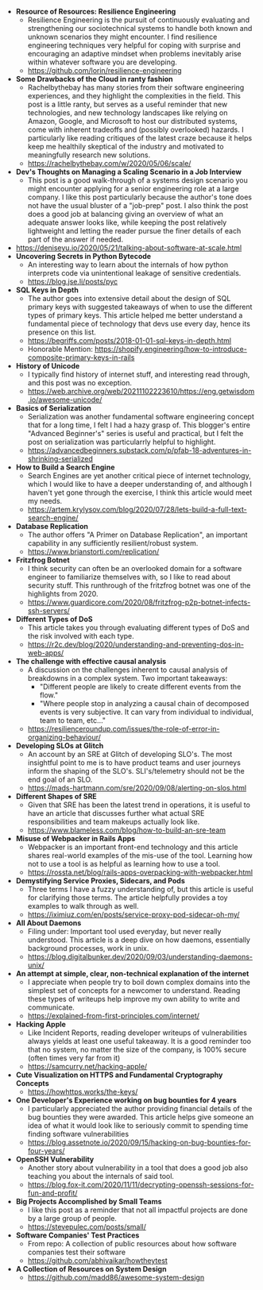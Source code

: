 - **Resource of Resources: Resilience Engineering**
  - Resilience Engineering is the pursuit of continuously evaluating and strengthening our sociotechnical systems to handle both known and unknown scenarios they might encounter. I find resilience engineering techniques very helpful for coping with surprise and encouraging an adaptive mindset when problems inevitably arise within whatever software you are developing.
  - https://github.com/lorin/resilience-engineering
- **Some Drawbacks of the Cloud in ranty fashion**
  - Rachelbythebay has many stories from their software engineering experiences, and they highlight the complexities in the field. This post is a little ranty, but serves as a useful reminder that new technologies, and new technology landscapes like relying on Amazon, Google, and Microsoft to host our distributed systems, come with inherent tradeoffs and (possibly overlooked) hazards. I particularly like reading critiques of the latest craze because it helps keep me healthily skeptical of the industry and motivated to meaningfully research new solutions.
  - https://rachelbythebay.com/w/2020/05/06/scale/
- **Dev's Thoughts on Managing a Scaling Scenario in a Job Interview**
  - This post is a good walk-through of a systems design scenario you might encounter applying for a senior engineering role at a large company. I like this post particularly because the author's tone does not have the usual bluster of a "job-prep" post. I also think the post does a good job at balancing giving an overview of what an adequate answer looks like, while keeping the post relatively lightweight and letting the reader pursue the finer details of each part of the answer if needed.
- https://deniseyu.io/2020/05/21/talking-about-software-at-scale.html
- **Uncovering Secrets in Python Bytecode**
  - An interesting way to learn about the internals of how python interprets code via unintentional leakage of sensitive credentials.
  - https://blog.jse.li/posts/pyc
- **SQL Keys in Depth**
  - The author goes into extensive detail about the design of SQL primary keys with suggested takeaways of when to use the different types of primary keys. This article helped me better understand a fundamental piece of technology that devs use every day, hence its presence on this list.
  - https://begriffs.com/posts/2018-01-01-sql-keys-in-depth.html
  - Honorable Mention: https://shopify.engineering/how-to-introduce-composite-primary-keys-in-rails
- **History of Unicode**
  - I typically find history of internet stuff, and interesting read through, and this post was no exception.
  - https://web.archive.org/web/20211102223610/https://eng.getwisdom.io/awesome-unicode/
- **Basics of Serialization**
  - Serialization was another fundamental software engineering concept that for a long time, I felt I had a hazy grasp of. This blogger's entire "Advanced Beginner's" series is useful and practical, but I felt the post on serialization was particularrly helpful to highlight.
  - https://advancedbeginners.substack.com/p/pfab-18-adventures-in-shrinking-serialized
- **How to Build a Search Engine**
  - Search Engines are yet another critical piece of internet technology, which I would like to have a deeper understanding of, and although I haven't yet gone through the exercise, I think this article would meet my needs.
  - https://artem.krylysov.com/blog/2020/07/28/lets-build-a-full-text-search-engine/
- **Database Replication**
  - The author offers "A Primer on Database Replication", an important capability in any sufficiently resilient/robust system.
  - https://www.brianstorti.com/replication/
- **Fritzfrog Botnet**
  - I think security can often be an overlooked domain for a software engineer to familiarize themselves with, so I like to read about security stuff. This runthrough of the fritzfrog botnet was one of the highlights from 2020.
  - https://www.guardicore.com/2020/08/fritzfrog-p2p-botnet-infects-ssh-servers/
- **Different Types of DoS**
  - This article takes you through evaluating different types of DoS and the risk involved with each type.
  - https://r2c.dev/blog/2020/understanding-and-preventing-dos-in-web-apps/
- **The challenge with effective causal analysis**
  - A discussion on the challenges inherent to causal analysis of breakdowns in a complex system. Two important takeaways:
    - "Different people are likely to create different events from the flow."
    - "Where people stop in analyzing a causal chain of decomposed events is very subjective. It can vary from individual to individual, team to team, etc…"
  - https://resilienceroundup.com/issues/the-role-of-error-in-organizing-behaviour/
- **Developing SLOs at Glitch**
  - An account by an SRE at Glitch of developing SLO's. The most insightful point to me is to have product teams and user journeys inform the shaping of the SLO's. SLI's/telemetry should not be the end goal of an SLO.
  - https://mads-hartmann.com/sre/2020/09/08/alerting-on-slos.html
- **Different Shapes of SRE**
  - Given that SRE has been the latest trend in operations, it is useful to have an article that discusses further what actual SRE responsibilities and team makeups actually look like.
  - https://www.blameless.com/blog/how-to-build-an-sre-team
- **Misuse of Webpacker in Rails Apps**
  - Webpacker is an important front-end technology and this article shares real-world examples of the mis-use of the tool. Learning how not to use a tool is as helpful as learning how to use a tool.
  - https://rossta.net/blog/rails-apps-overpacking-with-webpacker.html
- **Demystifying Service Proxies, Sidecars, and Pods**
  - Three terms I have a fuzzy understanding of, but this article is useful for clarifying those terms. The article helpfully provides a toy examples to walk through as well.
  - https://iximiuz.com/en/posts/service-proxy-pod-sidecar-oh-my/
- **All About Daemons**
  - Filing under: Important tool used everyday, but never really understood. This article is a deep dive on how daemons, essentially background processes, work in unix.
  - https://blog.digitalbunker.dev/2020/09/03/understanding-daemons-unix/
- **An attempt at simple, clear, non-technical explanation of the internet**
  - I appreciate when people try to boil down complex domains into the simplest set of concepts for a newcomer to understand. Reading these types of writeups help improve my own ability to write and communicate.
  - https://explained-from-first-principles.com/internet/
- **Hacking Apple**
  - Like Incident Reports, reading developer writeups of vulnerabilities always yields at least one useful takeaway. It is a good reminder too that no system, no matter the size of the company, is 100% secure (often times very far from it)
  - https://samcurry.net/hacking-apple/
- **Cute Visualization on HTTPS and Fundamental Cryptography Concepts**
  - https://howhttps.works/the-keys/
- **One Developer's Experience working on bug bounties for 4 years**
  - I particularly appreciated the author providing financial details of the bug bounties they were awarded. This article helps give someone an idea of what it would look like to seriously commit to spending time finding software vulnerabilities
  - https://blog.assetnote.io/2020/09/15/hacking-on-bug-bounties-for-four-years/
- **OpenSSH Vulnerability**
  - Another story about vulnerability in a tool that does a good job also teaching you about the internals of said tool.
  - https://blog.fox-it.com/2020/11/11/decrypting-openssh-sessions-for-fun-and-profit/
- **Big Projects Accomplished by Small Teams**
  - I like this post as a reminder that not all impactful projects are done by a large group of people.
  - https://stevepulec.com/posts/small/
- **Software Companies' Test Practices**
  - From repo: A collection of public resources about how software companies test their software
  - https://github.com/abhivaikar/howtheytest
- **A Collection of Resources on System Design**
  - https://github.com/madd86/awesome-system-design